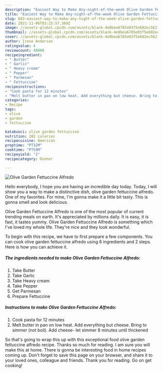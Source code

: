 ```yaml
---
description: "Easiest Way to Make Any-night-of-the-week Olive Garden Fettuccine Alfredo"
title: "Easiest Way to Make Any-night-of-the-week Olive Garden Fettuccine Alfredo"
slug: 683-easiest-way-to-make-any-night-of-the-week-olive-garden-fettuccine-alfredo
date: 2021-11-06T03:25:57.369Z
image: //assets-global.cpcdn.com/assets/blank-4e0bea6785e03f5e602ec562f230caae08da540cada707380b4fe1bbebba43da.png
thumbnail: //assets-global.cpcdn.com/assets/blank-4e0bea6785e03f5e602ec562f230caae08da540cada707380b4fe1bbebba43da.png
cover: //assets-global.cpcdn.com/assets/blank-4e0bea6785e03f5e602ec562f230caae08da540cada707380b4fe1bbebba43da.png
author: Irene Anderson
ratingvalue: 4
reviewcount: 48000
recipeingredient:
- " Butter"
- " Garlic"
- " Heavy cream"
- " Pepper"
- " Parmesan"
- " Fettuccine"
recipeinstructions:
- "Cook pasta for 12 minutes"
- "Melt butter in pan on low heat. Add everything but cheese. Bring to simmer (not boil). Add cheese- let simmer 8 minutes until thickened"
categories:
- Recipe
tags:
- olive
- garden
- fettuccine

katakunci: olive garden fettuccine 
nutrition: 202 calories
recipecuisine: American
preptime: "PT32M"
cooktime: "PT59M"
recipeyield: "2"
recipecategory: Dinner

---
```



![Olive Garden Fettuccine Alfredo](//assets-global.cpcdn.com/assets/blank-4e0bea6785e03f5e602ec562f230caae08da540cada707380b4fe1bbebba43da.png)

Hello everybody, I hope you are having an incredible day today. Today, I will show you a way to make a distinctive dish, olive garden fettuccine alfredo. One of my favorites. For mine, I'm gonna make it a little bit tasty. This is gonna smell and look delicious.



Olive Garden Fettuccine Alfredo is one of the most popular of current trending meals on earth. It's appreciated by millions daily. It is easy, it is fast, it tastes yummy. Olive Garden Fettuccine Alfredo is something which I've loved my whole life. They're nice and they look wonderful.


To begin with this recipe, we have to first prepare a few components. You can cook olive garden fettuccine alfredo using 6 ingredients and 2 steps. Here is how you can achieve it.

<!--inarticleads1-->

##### The ingredients needed to make Olive Garden Fettuccine Alfredo:

1. Take  Butter
1. Take  Garlic
1. Take  Heavy cream
1. Take  Pepper
1. Get  Parmesan
1. Prepare  Fettuccine




<!--inarticleads2-->

##### Instructions to make Olive Garden Fettuccine Alfredo:

1. Cook pasta for 12 minutes
1. Melt butter in pan on low heat. Add everything but cheese. Bring to simmer (not boil). Add cheese- let simmer 8 minutes until thickened




So that's going to wrap this up with this exceptional food olive garden fettuccine alfredo recipe. Thanks so much for reading. I am sure you will make this at home. There is gonna be interesting food in home recipes coming up. Don't forget to save this page on your browser, and share it to your loved ones, colleague and friends. Thank you for reading. Go on get cooking!
